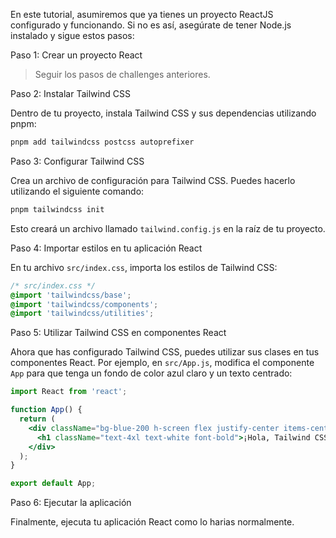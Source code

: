 En este tutorial, asumiremos que ya tienes un proyecto ReactJS configurado y funcionando. Si no es así, asegúrate de tener Node.js instalado y sigue estos pasos:

Paso 1: Crear un proyecto React

> Seguir los pasos de challenges anteriores.

Paso 2: Instalar Tailwind CSS

Dentro de tu proyecto, instala Tailwind CSS y sus dependencias utilizando pnpm:

```bash
pnpm add tailwindcss postcss autoprefixer
```

Paso 3: Configurar Tailwind CSS

Crea un archivo de configuración para Tailwind CSS. Puedes hacerlo utilizando el siguiente comando:

```bash
pnpm tailwindcss init
```

Esto creará un archivo llamado `tailwind.config.js` en la raíz de tu proyecto.


Paso 4: Importar estilos en tu aplicación React

En tu archivo `src/index.css`, importa los estilos de Tailwind CSS:

```css
/* src/index.css */
@import 'tailwindcss/base';
@import 'tailwindcss/components';
@import 'tailwindcss/utilities';
```

Paso 5: Utilizar Tailwind CSS en componentes React

Ahora que has configurado Tailwind CSS, puedes utilizar sus clases en tus componentes React. Por ejemplo, en `src/App.js`, modifica el componente `App` para que tenga un fondo de color azul claro y un texto centrado:

```jsx
import React from 'react';

function App() {
  return (
    <div className="bg-blue-200 h-screen flex justify-center items-center">
      <h1 className="text-4xl text-white font-bold">¡Hola, Tailwind CSS con React!</h1>
    </div>
  );
}

export default App;
```

Paso 6: Ejecutar la aplicación

Finalmente, ejecuta tu aplicación React como lo harias normalmente.